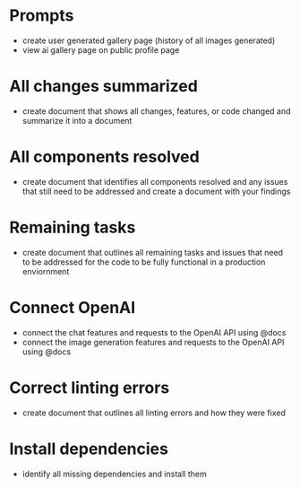 # Prompts
- create user generated gallery page (history of all images generated)
- view ai gallery page on public profile page

# All changes summarized
- create document that shows all changes, features, or code changed and summarize it into a document

# All components resolved
- create document that identifies all components resolved and any issues that still need to be addressed and create a document with your findings

# Remaining tasks
- create document that outlines all remaining tasks and issues that need to be addressed for the code to be fully functional in a production enviornment

# Connect OpenAI
- connect the chat features and requests to the OpenAI API using @docs
- connect the image generation features and requests to the OpenAI API using @docs

# Correct linting errors
- create document that outlines all linting errors and how they were fixed

# Install dependencies
- identify all missing dependencies and install them

# 